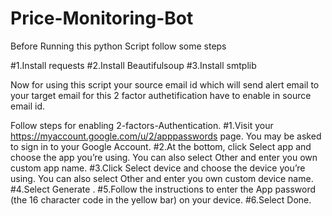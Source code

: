 # Price-Monitoring-Bot

Before Running this python Script follow some steps

#1.Install requests
#2.Install Beautifulsoup
#3.Install smtplib

Now for using this script your source email id which will send alert email to your 
target email for this 2 factor authetification have to enable in source email id.

Follow steps for enabling 2-factors-Authentication.
#1.Visit your https://myaccount.google.com/u/2/apppasswords page. You may be asked to sign in to your Google Account.
#2.At the bottom, click Select app and choose the app you’re using. You can also select Other and enter you own custom app name.
#3.Click Select device and choose the device you’re using. You can also select Other and enter you own custom device name.
#4.Select Generate .
#5.Follow the instructions to enter the App password (the 16 character code in the yellow bar) on your device.
#6.Select Done.
